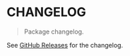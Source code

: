# CHANGELOG

> Package changelog.

See [GitHub Releases](https://github.com/stdlib-js/number-float32/releases) for the changelog.